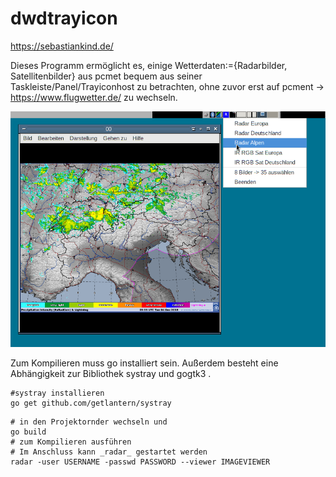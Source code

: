 # dwdtrayicon

https://sebastiankind.de/

Dieses Programm ermöglicht es, einige Wetterdaten:={Radarbilder, Satellitenbilder} aus pcmet bequem aus seiner Taskleiste/Panel/Trayiconhost zu betrachten, ohne zuvor erst auf pcment -> https://www.flugwetter.de/ zu wechseln.

![example.png](https://raw.githubusercontent.com/zeppel13/dwdtrayicon/master/example.png)

Zum Kompilieren muss go installiert sein. Außerdem besteht eine
Abhängigkeit zur Bibliothek systray und gogtk3 .

```
#systray installieren
go get github.com/getlantern/systray

```


```
# in den Projektornder wechseln und
go build
# zum Kompilieren ausführen
# Im Anschluss kann _radar_ gestartet werden
radar -user USERNAME -passwd PASSWORD --viewer IMAGEVIEWER
```
